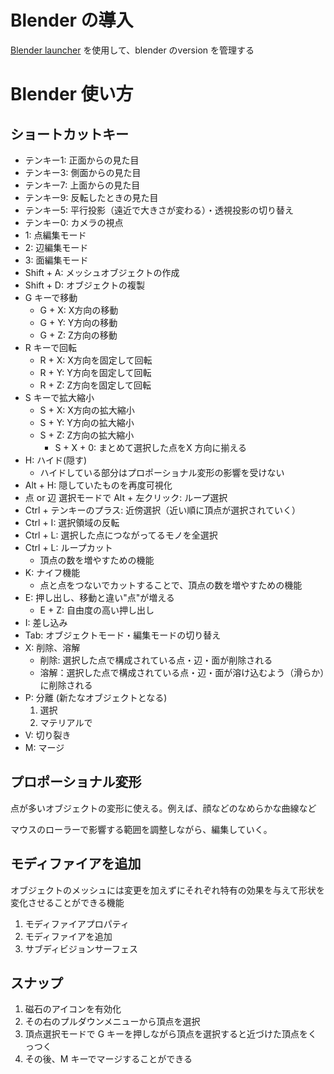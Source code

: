 # Blender の導入
[Blender launcher](https://github.com/DotBow/Blender-Launcher) を使用して、blender のversion を管理する

# Blender 使い方

## ショートカットキー
+ テンキー1: 正面からの見た目
+ テンキー3: 側面からの見た目
+ テンキー7: 上面からの見た目
+ テンキー9: 反転したときの見た目
+ テンキー5: 平行投影（遠近で大きさが変わる）・透視投影の切り替え
+ テンキー0: カメラの視点
+ 1: 点編集モード
+ 2: 辺編集モード
+ 3: 面編集モード
+ Shift + A: メッシュオブジェクトの作成
+ Shift + D: オブジェクトの複製
+ G キーで移動
  + G + X: X方向の移動
  + G + Y: Y方向の移動
  + G + Z: Z方向の移動
+ R キーで回転
  + R + X: X方向を固定して回転
  + R + Y: Y方向を固定して回転
  + R + Z: Z方向を固定して回転
+ S キーで拡大縮小
  + S + X: X方向の拡大縮小
  + S + Y: Y方向の拡大縮小
  + S + Z: Z方向の拡大縮小
    + S + X + 0: まとめて選択した点をX 方向に揃える
+ H: ハイド(隠す)
  + ハイドしている部分はプロポーショナル変形の影響を受けない
+ Alt + H: 隠していたものを再度可視化
+ 点 or 辺 選択モードで Alt + 左クリック: ループ選択
+ Ctrl + テンキーのプラス: 近傍選択（近い順に頂点が選択されていく）
+ Ctrl + I: 選択領域の反転
+ Ctrl + L: 選択した点につながってるモノを全選択
+ Ctrl + L: ループカット
  + 頂点の数を増やすための機能
+ K: ナイフ機能
  + 点と点をつないでカットすることで、頂点の数を増やすための機能
+ E: 押し出し、移動と違い"点"が増える
  + E + Z: 自由度の高い押し出し
+ I: 差し込み
+ Tab: オブジェクトモード・編集モードの切り替え
+ X: 削除、溶解
  + 削除: 選択した点で構成されている点・辺・面が削除される
  + 溶解：選択した点で構成されている点・辺・面が溶け込むよう（滑らか）に削除される
+ P: 分離 (新たなオブジェクトとなる)
  1. 選択
  2. マテリアルで
+ V: 切り裂き
+ M: マージ


## プロポーショナル変形
点が多いオブジェクトの変形に使える。例えば、顔などのなめらかな曲線など

マウスのローラーで影響する範囲を調整しながら、編集していく。

## モディファイアを追加
オブジェクトのメッシュには変更を加えずにそれぞれ特有の効果を与えて形状を変化させることができる機能

1. モディファイアプロパティ
2. モディファイアを追加
3. サブディビジョンサーフェス

## スナップ
1. 磁石のアイコンを有効化
2. その右のプルダウンメニューから頂点を選択
3. 頂点選択モードで G キーを押しながら頂点を選択すると近づけた頂点をくっつく
4. その後、M キーでマージすることができる